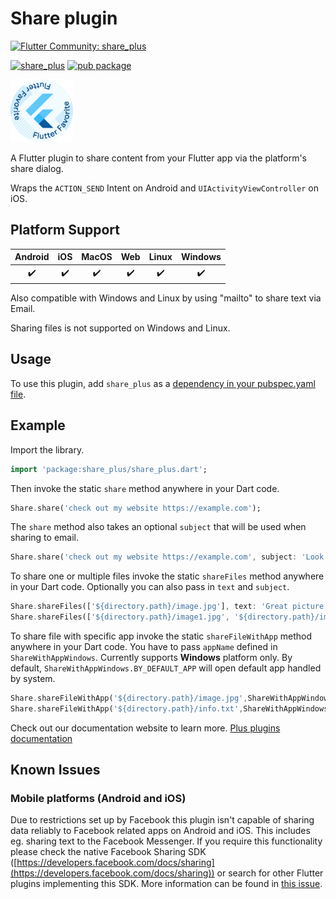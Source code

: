 # Share plugin

[![Flutter Community: share_plus](https://fluttercommunity.dev/_github/header/share_plus)](https://github.com/fluttercommunity/community)

[![share_plus](https://github.com/fluttercommunity/plus_plugins/actions/workflows/share_plus.yaml/badge.svg)](https://github.com/fluttercommunity/plus_plugins/actions/workflows/share_plus.yaml)
[![pub package](https://img.shields.io/pub/v/share_plus.svg)](https://pub.dev/packages/share_plus)

<a href="https://flutter.dev/docs/development/packages-and-plugins/favorites" target="_blank" rel="noreferrer noopener"><img src="../../../website/static/img/flutter-favorite-badge.png" width="100" alt="build"></a>

A Flutter plugin to share content from your Flutter app via the platform's
share dialog.

Wraps the `ACTION_SEND` Intent on Android and `UIActivityViewController`
on iOS.

## Platform Support

| Android | iOS | MacOS | Web | Linux | Windows |
| :-----: | :-: | :---: | :-: | :---: | :----: |
|   ✔️    | ✔️  |  ✔️   | ✔️  |  ✔️   |   ✔️   |

Also compatible with Windows and Linux by using "mailto" to share text via Email.

Sharing files is not supported on Windows and Linux.

## Usage

To use this plugin, add `share_plus` as a [dependency in your pubspec.yaml file](https://plus.fluttercommunity.dev/docs/overview).

## Example

Import the library.

```dart
import 'package:share_plus/share_plus.dart';
```

Then invoke the static `share` method anywhere in your Dart code.

```dart
Share.share('check out my website https://example.com');
```

The `share` method also takes an optional `subject` that will be used when
sharing to email.

```dart
Share.share('check out my website https://example.com', subject: 'Look what I made!');
```

To share one or multiple files invoke the static `shareFiles` method anywhere in your Dart code. Optionally you can also pass in `text` and `subject`.

```dart
Share.shareFiles(['${directory.path}/image.jpg'], text: 'Great picture');
Share.shareFiles(['${directory.path}/image1.jpg', '${directory.path}/image2.jpg']);
```

To share file with specific app invoke the static `shareFileWithApp` method anywhere in your Dart code. You have to pass `appName` defined in `ShareWithAppWindows`.
Currently supports **Windows** platform only. By default, `ShareWithAppWindows.BY_DEFAULT_APP` will open default app handled by system.

```dart
Share.shareFileWithApp('${directory.path}/image.jpg',ShareWithAppWindows.BY_DEFAULT_APP );
Share.shareFileWithApp('${directory.path}/info.txt',ShareWithAppWindows.NOTEPAD );
```

Check out our documentation website to learn more. [Plus plugins documentation](https://plus.fluttercommunity.dev/docs/overview)

## Known Issues

### Mobile platforms (Android and iOS)

Due to restrictions set up by Facebook this plugin isn't capable of sharing data reliably to Facebook related apps on Android and iOS. This includes eg. sharing text to the Facebook Messenger. If you require this functionality please check the native Facebook Sharing SDK ([https://developers.facebook.com/docs/sharing](https://developers.facebook.com/docs/sharing)) or search for other Flutter plugins implementing this SDK. More information can be found in [this issue](https://github.com/fluttercommunity/plus_plugins/issues/413).
